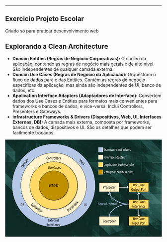 --- 
## Exercicio Projeto Escolar
Criado só para praticar desenvolvimento web

## Explorando a Clean Architecture

-   **Domain Entities (Regras de Negócio Corporativas):** O núcleo da aplicação, contendo as regras de negócio mais gerais e de alto nível. São independentes de qualquer camada externa.
-   **Domain Use Cases (Regras de Negócio da Aplicação):** Orquestram o fluxo de dados para e das Entities. Contêm as regras de negócio específicas da aplicação, mas ainda são independentes de UI, banco de dados, etc.
-   **Application Interface Adapters (Adaptadores de Interface):** Convertem dados dos Use Cases e Entities para formatos mais convenientes para frameworks e bancos de dados, e vice-versa. Inclui Controllers, Presenters e Gateways.
-   **infrastructure Frameworks & Drivers (Dispositivos, Web, UI, Interfaces Externas, DB):** A camada mais externa, composta por frameworks, bancos de dados, dispositivos e UI. São os detalhes que podem ser facilmente trocados.

![alt text](https://github.com/paulos3r/exercicio_projeto_escolar/blob/main/Clean%20Architecture.png)
